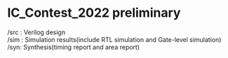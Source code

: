 # IC_Contest_2022 preliminary
/src : Verilog design  
/sim : Simulation results(include RTL simulation and Gate-level simulation)  
/syn: Synthesis(timing report and area report)  
